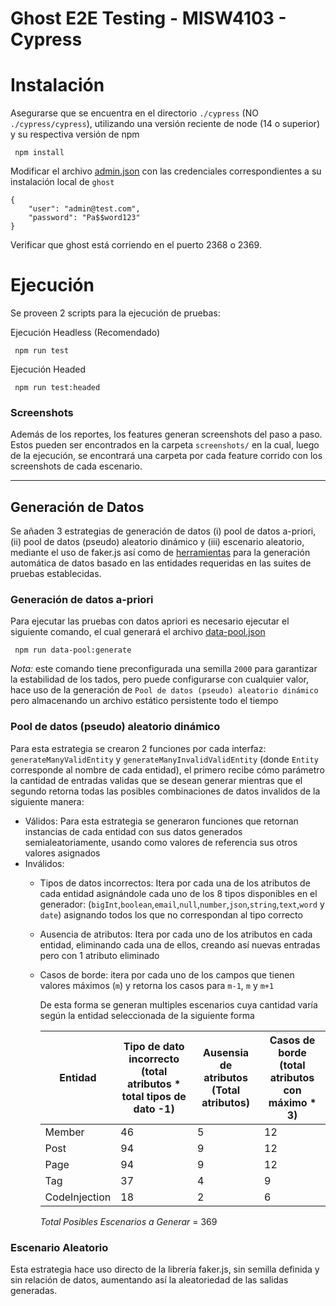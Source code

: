 # Ghost E2E Testing - MISW4103 - Cypress

# Instalación

Asegurarse que se encuentra en el directorio `./cypress`  (NO `./cypress/cypress`), utilizando una versión reciente de node (14 o superior) y su respectiva versión de npm

```
 npm install
```

Modificar el archivo [admin.json](cypress/fixtures/admin.json) con las credenciales correspondientes a su instalación local de `ghost`
```
{
	"user": "admin@test.com",
	"password": "Pa$$word123"
}

```
Verificar que ghost está corriendo en el puerto 2368 o 2369.

# Ejecución

Se proveen 2 scripts para la ejecución de pruebas:

Ejecución Headless (Recomendado)
```
 npm run test
```

Ejecución Headed
```
 npm run test:headed
```

### Screenshots

Además de los reportes, los features generan screenshots del paso a paso. Estos pueden ser encontrados en la
carpeta `screenshots/`  en la cual, luego de la ejecución, se encontrará una carpeta por cada feature corrido
con los screenshots de cada escenario.

------

## Generación de Datos
Se añaden 3 estrategias de generación de datos (i) pool de datos a-priori, (ii) pool de datos (pseudo) aleatorio dinámico y (iii) escenario aleatorio, mediante el uso de faker.js así como de [herramientas](cypress/helpers/) para la generación automática de datos basado en las entidades requeridas en las suites de pruebas establecidas.

### Generación de datos a-priori
Para ejecutar las pruebas con datos apriori es necesario ejecutar el siguiente comando, el cual generará el archivo [data-pool.json](/cypress/fixtures/data-pool.json)
```
 npm run data-pool:generate
```
*Nota:* este comando tiene preconfigurada una semilla `2000` para garantizar la estabilidad de los tados, pero puede configurarse con cualquier valor, hace uso de la generación de `Pool de datos (pseudo) aleatorio dinámico` pero almacenando un archivo estático persistente todo el tiempo

### Pool de datos (pseudo) aleatorio dinámico
Para esta estrategia se crearon 2 funciones por cada interfaz: `generateManyValidEntity` y `generateManyInvalidValidEntity` (donde `Entity` corresponde al nombre de cada entidad), el primero recibe cómo parámetro la cantidad de entradas validas que se desean generar mientras que el segundo retorna todas las posibles combinaciones de datos invalidos de la siguiente manera:

- Válidos: Para esta estrategia se generaron funciones que retornan instancias de cada entidad con sus datos generados semialeatoriamente, usando como valores de referencia sus otros valores asignados
- Inválidos:
  - Tipos de datos incorrectos: Itera por cada una de los atributos de cada entidad asignándole cada uno de los 8 tipos disponibles en el generador: (`bigInt`,`boolean`,`email`,`null`,`number`,`json`,`string`,`text`,`word` y `date`) asignando todos los que no correspondan al tipo correcto
  - Ausencia de atributos: Itera por cada uno de los atributos en cada entidad, eliminando cada una de ellos, creando así nuevas entradas pero con 1 atributo eliminado
  - Casos de borde: itera por cada uno de los campos que tienen valores máximos (`m`) y retorna los casos para `m-1`, `m` y `m+1`


	De esta forma se generan multiples escenarios cuya cantidad varía según la entidad seleccionada de la siguiente forma

	| Entidad       	| Tipo de dato incorrecto (total atributos * total tipos de dato -1)  	| Ausensia de atributos (Total atributos) 	| Casos de borde (total atributos con máximo * 3) 	|
	|---------------	|---------------------------------------------------------------------	|-----------------------------------------	|-------------------------------------------------	|
	| Member        	| 46                                                                  	| 5                                       	| 12                                              	|
	| Post          	| 94                                                                  	| 9                                       	| 12                                              	|
	| Page          	| 94                                                                  	| 9                                       	| 12                                              	|
	| Tag           	| 37                                                                  	| 4                                       	| 9                                               	|
	| CodeInjection 	| 18                                                                  	| 2                                       	| 6                                               	|

	*Total Posibles Escenarios a Generar* = 369

### Escenario Aleatorio
Esta estrategia hace uso directo de la librería faker.js, sin semilla definida y sin relación de datos, aumentando así la aleatoriedad de las salidas generadas.



